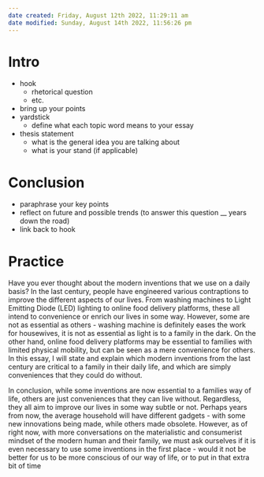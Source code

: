 ```yaml
---
date created: Friday, August 12th 2022, 11:29:11 am
date modified: Sunday, August 14th 2022, 11:56:26 pm
---
```


# Intro

- hook
	- rhetorical question
	- etc.
- bring up your points
- yardstick
	- define what each topic word means to your essay
- thesis statement
	- what is the general idea you are talking about
	- what is your stand (if applicable)

# Conclusion

- paraphrase your key points
- reflect on future and possible trends (to answer this question __ years down the road)
- link back to hook

# Practice

Have you ever thought about the modern inventions that we use on a daily basis? In the last century, people have engineered various contraptions to improve the different aspects of our lives. From washing machines to Light Emitting Diode (LED) lighting to online food delivery platforms, these all intend to convenience or enrich our lives in some way. However, some are not as essential as others - washing machine is definitely eases the work for housewives, it is not as essential as light is to a family in the dark. On the other hand, online food delivery platforms may be essential to families with limited physical mobility, but can be seen as a mere convenience for others. In this essay, I will state and explain which modern inventions from the last century are critical to a family in their daily life, and which are simply conveniences that they could do without.


In conclusion, while some inventions are now essential to a families way of life, others are just conveniences that they can live without. Regardless, they all aim to improve our lives in some way subtle or not. Perhaps years from now, the average household will have different gadgets - with some new innovations being made, while others made obsolete. However, as of right now, with more conversations on the materialistic and consumerist mindset of the modern human and their family, we must ask ourselves if it is even necessary to use some inventions in the first place - would it not be better for us to be more conscious of our way of life, or to put in that extra bit of time 